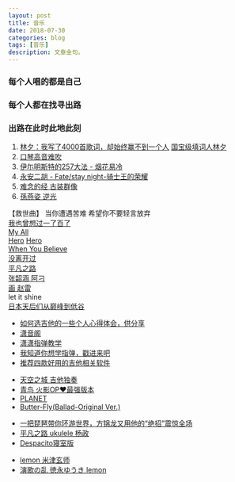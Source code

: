 ```yaml
---
layout: post
title: 音乐
date: 2018-07-30
categories: blog
tags: [音乐]
description: 文章金句。
---
```


### 每个人唱的都是自己
### 每个人都在找寻出路
### 出路在此时此地此刻

1. [林夕：我写了4000首歌词，却始终赢不到一个人](http://www.360doc.cn/article/8088453_705218763.html)  [国宝级填词人林夕](https://www.bilibili.com/video/av32282924)
1. [口琴高音难吹](https://www.bilibili.com/video/av22978073)
1. [伊尓明斯特的257大法 - 烟花易冷](http://changba.com/s/P1Rr11R5lkRDuaImCoCw8w)
1. [永安二胡 - Fate/stay night-骑士王的荣耀](http://y.taihe.com/wangan0921/songlist)
1. [难念的经 古装群像](https://www.bilibili.com/video/av11079245)
1. [孫燕姿 逆光](https://www.bilibili.com/video/av31492667)


<p>
   </p>
   
【救世曲】 当你遭遇苦难 希望你不要轻言放弃<br>
[我也曾想过一了百了](https://www.bilibili.com/video/av29241430)<br>
[My All](https://www.bilibili.com/video/av3762191)<br>
[Hero](https://www.bilibili.com/video/av16545419?from=search&seid=13830166708811834443)  [Hero](https://www.bilibili.com/video/av5558272?from=search&seid=13830166708811834443)<br>
[When You Believe](https://www.bilibili.com/video/av2460373/?spm_id_from=333.788.videocard.0)<br>
[没离开过](https://www.bilibili.com/video/av10988250)<br>
[平凡之路](https://www.bilibili.com/video/av1294586)<br>
[张韶涵 阿刁](https://www.bilibili.com/video/av18529568)<br>
[画 赵雷](https://www.bilibili.com/video/av13963941)<br>
let it shine<br>
[日本天后们从巅峰到低谷](https://www.bilibili.com/video/av31471338)

<p>
   </p>

- [如何选吉他的一些个人心得体会，供分享](https://tieba.baidu.com/p/5219424537?pn=0&)
- [潇音阁](http://i.youku.com/i/UNzU4NzM4NDA=/navcustom?spm=a2hzp.8249370.0.0&id=484415)
- [潇潇指弹教学](https://space.bilibili.com/21637986/#/channel/detail?cid=3698)
- [我知道你想学指弹，戳进来吧](https://www.bilibili.com/video/av19937058)
- [推荐四款好用的吉他相关软件](https://www.bilibili.com/video/av9276949)

<p>
   </p>

- [天空之城 吉他独奏](https://www.bilibili.com/video/av13257572)
- [青鸟 火影OP❤最强版本](https://www.bilibili.com/video/av17147475)
- [PLANET](https://www.bilibili.com/video/av21127757)
- [Butter-Fly(Ballad-Original Ver.)](https://www.bilibili.com/video/av4331458)

<p>
   </p>

- [一把琵琶带你环游世界，方锦龙又用他的“绝招”震惊全场](https://www.bilibili.com/video/av23126286)
- [平凡之路 ukulele 杨政](https://www.bilibili.com/video/av1724842)
- [Despacito寝室版](https://www.bilibili.com/video/av19648898)

<p>
   </p>
   
- [lemon 米津玄师](https://www.bilibili.com/video/av33768301)
- [演歌の乱 徳永ゆうき lemon ](https://www.bilibili.com/video/av33849279)
